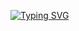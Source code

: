 <!--
**yruefenacht/yruefenacht** is a ✨ _special_ ✨ repository because its `README.md` (this file) appears on your GitHub profile.
-->

[![Typing SVG](https://readme-typing-svg.demolab.com?font=Fira+Code&duration=4000&pause=100&random=false&width=435&lines=Reject+humanity...;...+and+embrace+monke+%F0%9F%A6%8D)](https://youtu.be/xat1GVnl8-k)
